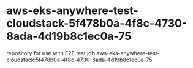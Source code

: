 # aws-eks-anywhere-test-cloudstack-5f478b0a-4f8c-4730-8ada-4d19b8c1ec0a-75
repository for use with E2E test job aws-eks-anywhere-test-cloudstack:5f478b0a-4f8c-4730-8ada-4d19b8c1ec0a-75
